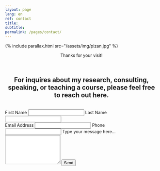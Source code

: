 ```yaml
---
layout: page
lang: en
ref: contact
title:
subtitle: 
permalink: /pages/contact/
---
```


{% include parallax.html src="/assets/img/pizan.jpg" %}


<p style="text-align:center;">Thanks for your visit!</p>



<br>

<section class="contact-card">
  <h2 style="text-align:center;">For inquires about my research, consulting, speaking, or teaching a course, please feel free to reach out here.</h2>
  <br>
  <form id="contact-form" action="https://formspree.io/f/xyzdybkd" method="POST" novalidate>
    <div class="two-col">
      <label>
        First Name
        <input type="text" name="first_name" autocomplete="given-name" required>
      </label>
      <label>
        Last Name
        <input type="text" name="last_name" autocomplete="family-name" required>
      </label>
    </div>
    <label>
      Email Address
      <input type="email" name="email" autocomplete="email" required>
    </label>
    <label>
      Phone
      <input type="tel" name="phone" autocomplete="tel">
    </label>
    <label>
      Type your message here...
      <textarea name="message" rows="6" required></textarea>
    </label>
    <!-- Anti-spam honeypot (kept hidden) -->
    <input type="text" name="website" tabindex="-1" autocomplete="off" style="position:absolute;left:-5000px;opacity:0">
    <!-- Optional: set email subject in your inbox -->
    <input type="hidden" name="_subject" value="New message from your website">
    <button class="btn btn-primary" type="submit">Send</button>
    <p id="form-status" class="form-status" aria-live="polite"></p>
  </form>
</section>